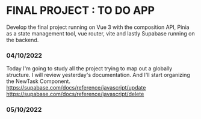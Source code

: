 # FINAL PROJECT : TO DO APP

Develop the final project running on Vue 3 with the composition API, Pinia as a state management tool, vue router, vite and lastly Supabase running on the backend.

### 04/10/2022

Today I'm going to study all the project trying to map out a globally structure.
I will review yesterday's documentation.
And I'll start organizing the NewTask Component.
https://supabase.com/docs/reference/javascript/update
https://supabase.com/docs/reference/javascript/delete

### 05/10/2022
